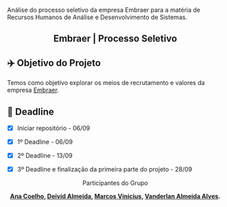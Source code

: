 Análise do processo seletivo da empresa Embraer para a matéria de Recursos Humanos de Análise e Desenvolvimento de Sistemas.
<meta charset="utf-8">

<h2 align="center">
  Embraer | Processo Seletivo
</h2>


## ✈️ Objetivo do Projeto

Temos como objetivo explorar os meios de recrutamento e valores da empresa [Embraer](https://embraer.com/br/pt/).

## 🔖 Deadline

- [x] Iniciar repositório - 06/09
- [X] 1º Deadline - 06/09
- [X] 2º Deadline - 13/09
- [X] 3º Deadline e finalização da primeira parte do projeto - 28/09


<p align="center">Participantes do Grupo</p> <p align="center"><strong> <strong><a href="https://github.com/ana-ccoelho">Ana Coelho</a>, <strong><a href="https://github.com/Deividev365">Deivid Almeida</a>, <a href="https://github.com/MARCOSVINICIUSDEOLIVEIRASOUZA">Marcos Vinicius</a></strong>, <strong><a href="https://github.com/VanderlanAlves">Vanderlan Almeida Alves</a>.
